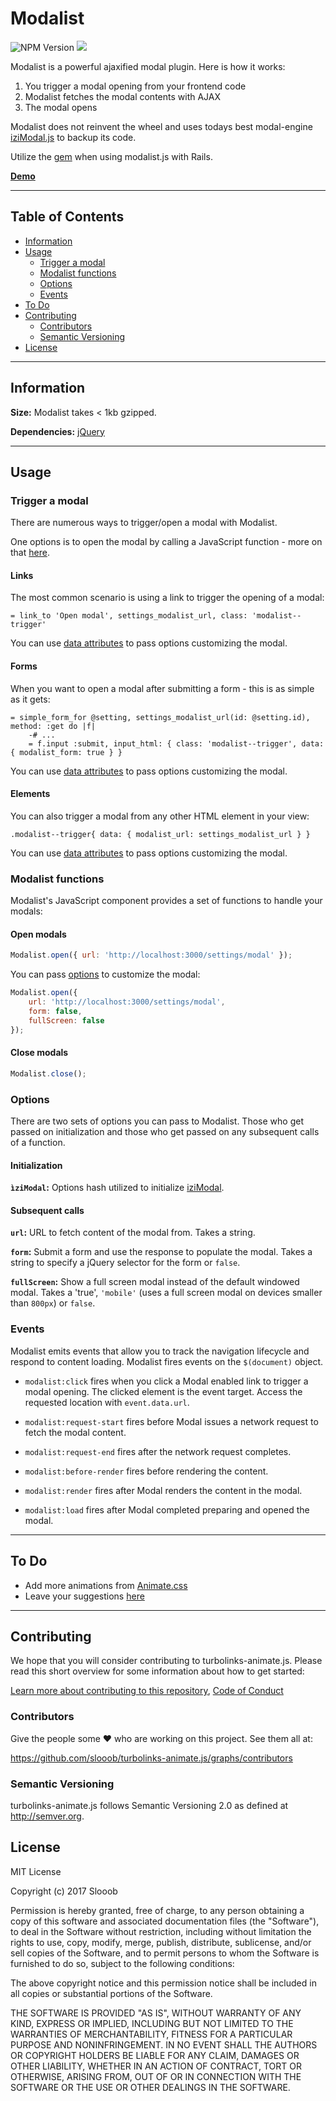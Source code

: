 # Modalist

![NPM Version](https://img.shields.io/npm/v/modalist.svg)
<img src="https://travis-ci.org/jonhue/modalist.js.svg?branch=master" />

Modalist is a powerful ajaxified modal plugin. Here is how it works:

1) You trigger a modal opening from your frontend code
2) Modalist fetches the modal contents with AJAX
3) The modal opens

Modalist does not reinvent the wheel and uses todays best modal-engine [iziModal.js](https://github.com/dolce/iziModal) to backup its code.

Utilize the [gem](https://github.com/jonhue/modalist) when using modalist.js with Rails.

[**Demo**](https://yaeme.com)

---

## Table of Contents

* [Information](#information)
* [Usage](#usage)
    * [Trigger a modal](#trigger-a-modal)
    * [Modalist functions](#modalist-functions)
    * [Options](#options)
    * [Events](#events)
* [To Do](#to-do)
* [Contributing](#contributing)
    * [Contributors](#contributors)
    * [Semantic Versioning](#semantic-versioning)
* [License](#license)

---

## Information

**Size:** Modalist takes < 1kb gzipped.

**Dependencies:** [jQuery](https://github.com/jquery/jquery)

---

## Usage

### Trigger a modal

There are numerous ways to trigger/open a modal with Modalist.

One options is to open the modal by calling a JavaScript function - more on that [here](#functions).

#### Links

The most common scenario is using a link to trigger the opening of a modal:

```haml
= link_to 'Open modal', settings_modalist_url, class: 'modalist--trigger'
```

You can use [data attributes](#options) to pass options customizing the modal.

#### Forms

When you want to open a modal after submitting a form - this is as simple as it gets:

```haml
= simple_form_for @setting, settings_modalist_url(id: @setting.id), method: :get do |f|
    -# ...
    = f.input :submit, input_html: { class: 'modalist--trigger', data: { modalist_form: true } }
```

You can use [data attributes](#options) to pass options customizing the modal.

#### Elements

You can also trigger a modal from any other HTML element in your view:

```haml
.modalist--trigger{ data: { modalist_url: settings_modalist_url } }
```

You can use [data attributes](#options) to pass options customizing the modal.

### Modalist functions

Modalist's JavaScript component provides a set of functions to handle your modals:

#### Open modals

```js
Modalist.open({ url: 'http://localhost:3000/settings/modal' });
```

You can pass [options](#options) to customize the modal:

```js
Modalist.open({
    url: 'http://localhost:3000/settings/modal',
    form: false,
    fullScreen: false
});
```

#### Close modals

```js
Modalist.close();
```

### Options

There are two sets of options you can pass to Modalist. Those who get passed on initialization and those who get passed on any subsequent calls of a function.

#### Initialization

**`ìziModal`:** Options hash utilized to initialize [iziModal](https://github.com/dolce/iziModal).

#### Subsequent calls

**`url`:** URL to fetch content of the modal from. Takes a string.

**`form`:** Submit a form and use the response to populate the modal. Takes a string to specify a jQuery selector for the form or `false`.

**`fullScreen`:** Show a full screen modal instead of the default windowed modal. Takes a 'true', `'mobile'` (uses a full screen modal on devices smaller than `800px`) or `false`.

### Events

Modalist emits events that allow you to track the navigation lifecycle and respond to content loading. Modalist fires events on the `$(document)` object.

* `modalist:click` fires when you click a Modal enabled link to trigger a modal opening. The clicked element is the event target. Access the requested location with `event.data.url`.

* `modalist:request-start` fires before Modal issues a network request to fetch the modal content.

* `modalist:request-end` fires after the network request completes.

* `modalist:before-render` fires before rendering the content.

* `modalist:render` fires after Modal renders the content in the modal.

* `modalist:load` fires after Modal completed preparing and opened the modal.

---

## To Do

* Add more animations from [Animate.css](https://github.com/daneden/animate.css)
* Leave your suggestions [here](https://github.com/slooob/turbolinks-animate.js/issues/new)

---

## Contributing

We hope that you will consider contributing to turbolinks-animate.js. Please read this short overview for some information about how to get started:

[Learn more about contributing to this repository](https://github.com/slooob/turbolinks-animate.js/blob/master/CONTRIBUTING.md), [Code of Conduct](https://github.com/slooob/turbolinks-animate.js/blob/master/CODE_OF_CONDUCT.md)

### Contributors

Give the people some :heart: who are working on this project. See them all at:

https://github.com/slooob/turbolinks-animate.js/graphs/contributors

### Semantic Versioning

turbolinks-animate.js follows Semantic Versioning 2.0 as defined at http://semver.org.

## License

MIT License

Copyright (c) 2017 Slooob

Permission is hereby granted, free of charge, to any person obtaining a copy
of this software and associated documentation files (the "Software"), to deal
in the Software without restriction, including without limitation the rights
to use, copy, modify, merge, publish, distribute, sublicense, and/or sell
copies of the Software, and to permit persons to whom the Software is
furnished to do so, subject to the following conditions:

The above copyright notice and this permission notice shall be included in all
copies or substantial portions of the Software.

THE SOFTWARE IS PROVIDED "AS IS", WITHOUT WARRANTY OF ANY KIND, EXPRESS OR
IMPLIED, INCLUDING BUT NOT LIMITED TO THE WARRANTIES OF MERCHANTABILITY,
FITNESS FOR A PARTICULAR PURPOSE AND NONINFRINGEMENT. IN NO EVENT SHALL THE
AUTHORS OR COPYRIGHT HOLDERS BE LIABLE FOR ANY CLAIM, DAMAGES OR OTHER
LIABILITY, WHETHER IN AN ACTION OF CONTRACT, TORT OR OTHERWISE, ARISING FROM,
OUT OF OR IN CONNECTION WITH THE SOFTWARE OR THE USE OR OTHER DEALINGS IN THE
SOFTWARE.
